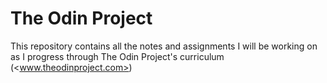 # The Odin Project

This repository contains all the notes and assignments I will be working on as I progress through The Odin Project's curriculum (<www.theodinproject.com>)
